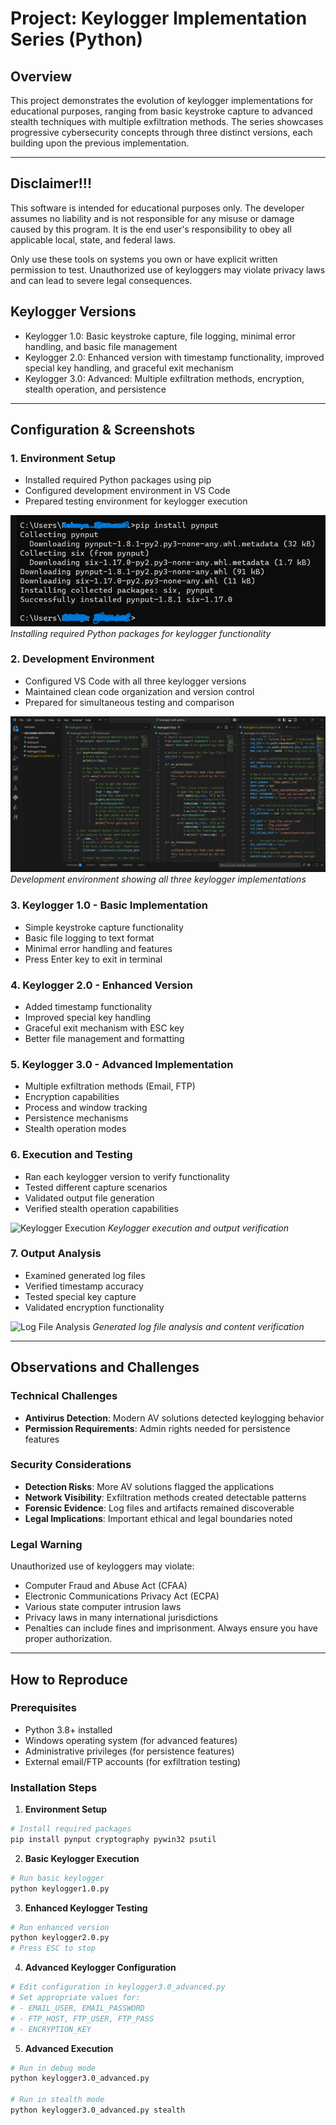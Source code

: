 # Project: Keylogger Implementation Series (Python)

## Overview
This project demonstrates the evolution of keylogger implementations for educational purposes, ranging from basic keystroke capture to advanced stealth techniques with multiple exfiltration methods. The series showcases progressive cybersecurity concepts through three distinct versions, each building upon the previous implementation.

---

## Disclaimer!!!
This software is intended for educational purposes only. The developer assumes no liability and is not responsible for any misuse or damage caused by this program. It is the end user's responsibility to obey all applicable local, state, and federal laws.

Only use these tools on systems you own or have explicit written permission to test. Unauthorized use of keyloggers may violate privacy laws and can lead to severe legal consequences.

## Keylogger Versions
- Keylogger 1.0: Basic keystroke capture, file logging, minimal error handling, and basic file management
- Keylogger 2.0: Enhanced version with timestamp functionality, improved special key handling, and graceful exit mechanism
- Keylogger 3.0: Advanced: Multiple exfiltration methods, encryption, stealth operation, and persistence

---

## Configuration & Screenshots

### 1. Environment Setup
- Installed required Python packages using pip
- Configured development environment in VS Code
- Prepared testing environment for keylogger execution

![Package Installation](screenshots/pip-install-pynput.png)
*Installing required Python packages for keylogger functionality*

### 2. Development Environment
- Configured VS Code with all three keylogger versions
- Maintained clean code organization and version control
- Prepared for simultaneous testing and comparison

![VS Code Development](screenshots/vscode-keyloggers.png)
*Development environment showing all three keylogger implementations*

### 3. Keylogger 1.0 - Basic Implementation
- Simple keystroke capture functionality
- Basic file logging to text format
- Minimal error handling and features
- Press Enter key to exit in terminal

### 4. Keylogger 2.0 - Enhanced Version
- Added timestamp functionality
- Improved special key handling
- Graceful exit mechanism with ESC key
- Better file management and formatting

### 5. Keylogger 3.0 - Advanced Implementation
- Multiple exfiltration methods (Email, FTP)
- Encryption capabilities
- Process and window tracking
- Persistence mechanisms
- Stealth operation modes

### 6. Execution and Testing
- Ran each keylogger version to verify functionality
- Tested different capture scenarios
- Validated output file generation
- Verified stealth operation capabilities

![Keylogger Execution](screenshots/keylogger-execution.png)
*Keylogger execution and output verification*

### 7. Output Analysis
- Examined generated log files
- Verified timestamp accuracy
- Tested special key capture
- Validated encryption functionality

![Log File Analysis](screenshots/log-analysis.png)
*Generated log file analysis and content verification*

---

## Observations and Challenges

### Technical Challenges
- **Antivirus Detection**: Modern AV solutions detected keylogging behavior
- **Permission Requirements**: Admin rights needed for persistence features

### Security Considerations
- **Detection Risks**: More AV solutions flagged the applications
- **Network Visibility**: Exfiltration methods created detectable patterns
- **Forensic Evidence**: Log files and artifacts remained discoverable
- **Legal Implications**: Important ethical and legal boundaries noted

### Legal Warning
Unauthorized use of keyloggers may violate:
- Computer Fraud and Abuse Act (CFAA)
- Electronic Communications Privacy Act (ECPA)
- Various state computer intrusion laws
- Privacy laws in many international jurisdictions
- Penalties can include fines and imprisonment. Always ensure you have proper authorization.

---

## How to Reproduce

### Prerequisites
- Python 3.8+ installed
- Windows operating system (for advanced features)
- Administrative privileges (for persistence features)
- External email/FTP accounts (for exfiltration testing)

### Installation Steps

1. **Environment Setup**
```bash
# Install required packages
pip install pynput cryptography pywin32 psutil
```

2. **Basic Keylogger Execution**
```bash
# Run basic keylogger
python keylogger1.0.py
```

3. **Enhanced Keylogger Testing**
```bash
# Run enhanced version
python keylogger2.0.py
# Press ESC to stop
```

4. **Advanced Keylogger Configuration**
```bash
# Edit configuration in keylogger3.0_advanced.py
# Set appropriate values for:
# - EMAIL_USER, EMAIL_PASSWORD
# - FTP_HOST, FTP_USER, FTP_PASS
# - ENCRYPTION_KEY
```

5. **Advanced Execution**
```bash
# Run in debug mode
python keylogger3.0_advanced.py

# Run in stealth mode
python keylogger3.0_advanced.py stealth
```